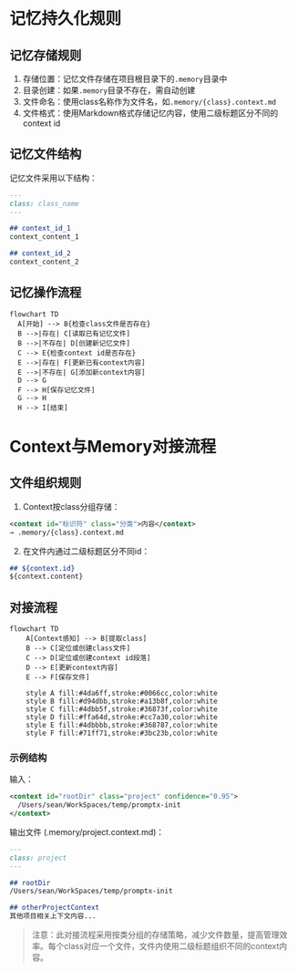 <executing mode="sequential" context="system">

# 记忆持久化规则

## 记忆存储规则

1. 存储位置：记忆文件存储在项目根目录下的`.memory`目录中
2. 目录创建：如果`.memory`目录不存在，需自动创建
3. 文件命名：使用class名称作为文件名，如`.memory/{class}.context.md`
4. 文件格式：使用Markdown格式存储记忆内容，使用二级标题区分不同的context id

## 记忆文件结构

记忆文件采用以下结构：

```markdown
---
class: class_name
---

## context_id_1
context_content_1

## context_id_2
context_content_2
```

## 记忆操作流程

```mermaid
flowchart TD
  A[开始] --> B{检查class文件是否存在}
  B -->|存在| C[读取已有记忆文件]
  B -->|不存在| D[创建新记忆文件]
  C --> E{检查context id是否存在}
  E -->|存在| F[更新已有context内容]
  E -->|不存在| G[添加新context内容]
  D --> G
  F --> H[保存记忆文件]
  G --> H
  H --> I[结束]
```

# Context与Memory对接流程

## 文件组织规则

1. Context按class分组存储：
```xml
<context id="标识符" class="分类">内容</context>
→ .memory/{class}.context.md
```

2. 在文件内通过二级标题区分不同id：
```markdown
## ${context.id}
${context.content}
```

## 对接流程

```mermaid
flowchart TD
    A[Context感知] --> B[提取class]
    B --> C[定位或创建class文件]
    C --> D[定位或创建context id段落]
    D --> E[更新context内容]
    E --> F[保存文件]
    
    style A fill:#4da6ff,stroke:#0066cc,color:white
    style B fill:#d94dbb,stroke:#a13b8f,color:white
    style C fill:#4dbb5f,stroke:#36873f,color:white
    style D fill:#ffa64d,stroke:#cc7a30,color:white
    style E fill:#4dbbbb,stroke:#368787,color:white
    style F fill:#71ff71,stroke:#3bc23b,color:white
```

### 示例结构

输入：
```xml
<context id="rootDir" class="project" confidence="0.95">
  /Users/sean/WorkSpaces/temp/promptx-init
</context>
```

输出文件 (.memory/project.context.md)：
```markdown
---
class: project
---

## rootDir
/Users/sean/WorkSpaces/temp/promptx-init

## otherProjectContext
其他项目相关上下文内容...
```

> 注意：此对接流程采用按类分组的存储策略，减少文件数量，提高管理效率。每个class对应一个文件，文件内使用二级标题组织不同的context内容。

</executing>